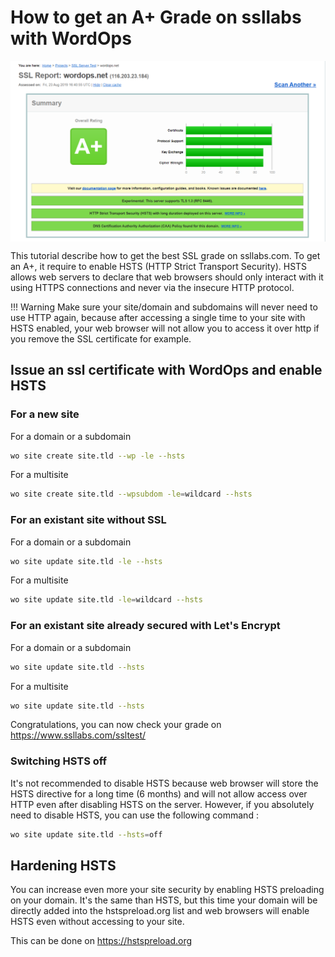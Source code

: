 # How to get an A+ Grade on ssllabs with WordOps

<img id="intro" align="center" src="/images/ssllabs.png">

This tutorial describe how to get the best SSL grade on ssllabs.com. To get an A+, it require to enable HSTS (HTTP Strict Transport Security). HSTS allows web servers to declare that web browsers should only interact with it using HTTPS connections and never via the insecure HTTP protocol.

!!! Warning
    Make sure your site/domain and subdomains will never need to use HTTP again, because after accessing a single time to your site with HSTS enabled, your web browser will not allow you to access it over http if you remove the SSL certificate for example.

## Issue an ssl certificate with WordOps and enable HSTS

### For a new site

For a domain or a subdomain

```bash
wo site create site.tld --wp -le --hsts
```

For a multisite

```bash
wo site create site.tld --wpsubdom -le=wildcard --hsts
```

### For an existant site without SSL

For a domain or a subdomain

```bash
wo site update site.tld -le --hsts
```

For a multisite

```bash
wo site update site.tld -le=wildcard --hsts
```

### For an existant site already secured with Let's Encrypt

For a domain or a subdomain

```bash
wo site update site.tld --hsts
```

For a multisite

```bash
wo site update site.tld --hsts
```

Congratulations, you can now check your grade on https://www.ssllabs.com/ssltest/

### Switching HSTS off

It's not recommended to disable HSTS because web browser will store the HSTS directive for a long time (6 months) and will not allow access over HTTP even after disabling HSTS on the server. However, if you absolutely need to disable HSTS, you can use the following command :

```bash
wo site update site.tld --hsts=off
```

## Hardening HSTS

You can increase even more your site security by enabling HSTS preloading on your domain. It's the same than HSTS, but this time your domain will be directly added into the hstspreload.org list and web browsers will enable HSTS even without accessing to your site.

This can be done on https://hstspreload.org
